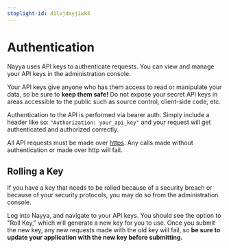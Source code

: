 ```yaml
---
stoplight-id: d1lvjdxyj1wk4
---
```


# Authentication

Nayya uses API keys to authenticate requests. You can view and manage your API keys in the administration console.

Your API keys give anyone who has them access to read or manipulate your data, so be sure to **keep them safe!** Do not expose your secret API keys in areas accessible to the public such as source control, client-side code, etc.

Authentication to the API is performed via bearer auth. Simply include a header like so: `"Authorization: your_api_key"` and your request will get authenticated and authorized correctly.

All API requests must be made over [https](http://en.wikipedia.org/wiki/HTTP_Secure). Any calls made without authentication or made over http will fail.

## Rolling a Key
If you have a key that needs to be rolled because of a security breach or because of your security protocols, you may do so from the administration console.

Log into Nayya, and navigate to your API keys. You should see the option to "Roll Key," which will generate a new key for you to use. Once you submit the new key, any new requests made with the old key will fail, so **be sure to update your application with the new key before submitting.**